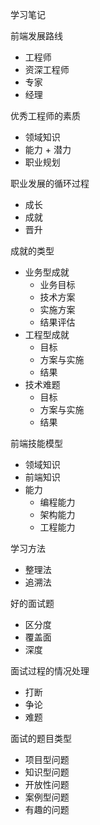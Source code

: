 学习笔记

前端发展路线
- 工程师
- 资深工程师
- 专家
- 经理

优秀工程师的素质
- 领域知识
- 能力 + 潜力
- 职业规划

职业发展的循环过程
- 成长
- 成就
- 晋升

成就的类型
- 业务型成就
	- 业务目标
	- 技术方案
	- 实施方案
	- 结果评估
- 工程型成就
	- 目标
	- 方案与实施
	- 结果 
- 技术难题
	- 目标
	- 方案与实施
	- 结果

前端技能模型
- 领域知识
- 前端知识
- 能力
	- 编程能力
	- 架构能力
	- 工程能力

学习方法
- 整理法
- 追溯法

好的面试题
- 区分度
- 覆盖面
- 深度

面试过程的情况处理
- 打断
- 争论
- 难题

面试的题目类型
- 项目型问题
- 知识型问题
- 开放性问题
- 案例型问题
- 有趣的问题